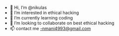- 👋 Hi, I’m @nikulas
- 👀 I’m interested in ethical hacking
- 🌱 I’m currently learning coding
- 💞️ I’m looking to collaborate on best ethical hacking
- 📫 contact me -nmani4993@gmail.com

<!---
nikulad00/nikulad00 is a ✨ special ✨ repository because its `README.md` (this file) appears on your GitHub profile.
You can click the Preview link to take a look at your changes.
--->
